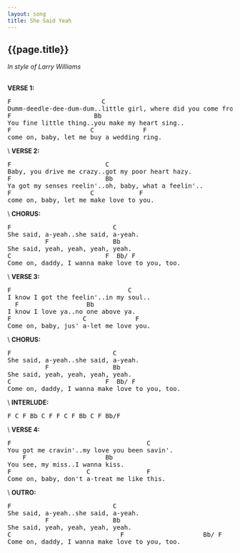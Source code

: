 ```yaml
---
layout: song
title: She Said Yeah
---
```

## {{page.title}} 
*In style of Larry Williams*
<br><br>

**VERSE 1:**
<pre>
F                        C
Dumm-deedle-dee-dum-dum..little girl, where did you come from?
F                      Bb
You fine little thing..you make my heart sing..
F                     C             F
come on, baby, let me buy a wedding ring.
</pre>
\\
**VERSE 2:**
<pre>
F                         C
Baby, you drive me crazy..got my poor heart hazy.
F                         Bb
Ya got my senses reelin'..oh, baby, what a feelin'..
F                     C            F
come on, baby, let me make love to you.
</pre>
\\
**CHORUS:**
<pre>
F                           C
She said, a-yeah..she said, a-yeah.
          F                 Bb
She said, yeah, yeah, yeah, yeah.
C                         F  Bb/ F
Come on, daddy, I wanna make love to you, too. 
</pre>
\\
**VERSE 3:**
<pre>
F                               C
I know I got the feelin'..in my soul..
  F                  Bb
I know I love ya..no one above ya.
F                   C             F
Come on, baby, jus' a-let me love you.
</pre>
\\
**CHORUS:**
<pre>
F                           C
She said, a-yeah..she said, a-yeah.
          F                 Bb
She said, yeah, yeah, yeah, yeah.                
C                         F  Bb/ F
Come on, daddy, I wanna make love to you, too. 
</pre>
\\
**INTERLUDE:**
<pre>
F C F Bb C F F C F Bb C F Bb/F
</pre>
\\
**VERSE 4:**
<pre>
F                                    C
You got me cravin'..my love you been savin'.
    F                     Bb
You see, my miss..I wanna kiss.
F                    C               F
Come on, baby, don't a-treat me like this.
</pre>
\\
**OUTRO:**
<pre>
F                           C
She said, a-yeah..she said, a-yeah.
          F                 Bb
She said, yeah, yeah, yeah, yeah.               
C                             F                     Bb/ F
Come on, daddy, I wanna make love to you, too. 
</pre>
